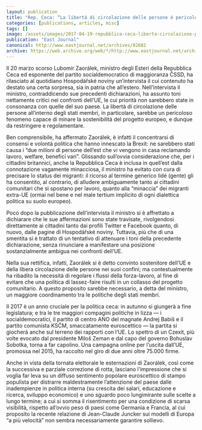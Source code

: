 ```yaml
---
layout: publication
title: "Rep. Ceca: “La libertà di circolazione delle persone è pericolosa”"
categories: [publications, articles, misc]
tags: []
image: /assets/images/2017-04-19-repubblica-ceca-liberta-circolazione-persone-pericolosa.jpg
publication: "East Journal"
canonical: http://www.eastjournal.net/archives/82681
archive: https://web.archive.org/web/*/http://www.eastjournal.net/archives/82681
---
```


Il 20 marzo scorso Lubomír Zaorálek, ministro degli Esteri della Repubblica Ceca ed esponente del partito socialdemocratico di maggioranza ČSSD, ha rilasciato al quotidiano Hospodářské noviny un’intervista il cui contenuto ha destato una certa sorpresa, sia in patria che all’estero. Nell’intervista il ministro, contraddicendo sue precedenti dichiarazioni, ha assunto toni nettamente critici nei confronti dell’UE, le cui priorità non sarebbero state in consonanza con quelle del suo paese. La libertà di circolazione delle persone all’interno degli stati membri, in particolare, sarebbe un pericoloso fenomeno capace di minare la sostenibilità del progetto europeo, e dunque da restringere e regolamentare.

Ben comprensibile, ha affermato Zaorálek, è infatti il concentrarsi di consensi e volontà politica che hanno innescato la Brexit: ne sarebbero stati causa i “due milioni di persone dell’est che vi vengono in casa reclamando lavoro, welfare, benefici vari”. Glissando sull’ovvia considerazione che, per i cittadini britannici, anche la Repubblica Ceca è inclusa in quell’est dalla connotazione vagamente minacciosa, il ministro ha evitato con cura di precisare lo status dei migranti: il ricorso al termine generico lidé (gente) gli ha consentito, al contrario, di alludere ambiguamente tanto ai cittadini comunitari che si spostano per lavoro, quanto alla “minaccia” dei migranti extra-UE (ormai nel bene e nel male tertium implicito di ogni dialettica politica su suolo europeo).

Poco dopo la pubblicazione dell’intervista il ministro si è affrettato a dichiarare che le sue affermazioni sono state travisate, rivolgendosi direttamente ai cittadini tanto dai profili Twitter e Facebook quanto, di nuovo, dalle pagine di Hospodářské noviny. Tuttavia, più che di una smentita si è trattato di un tentativo di attenuare i toni della precedente dichiarazione, senza rinunciare a manifestare una posizione sostanzialmente ambigua nei confronti dell’UE.

Nella sua rettifica, infatti, Zaorálek si è detto convinto sostenitore dell’UE e della libera circolazione delle persone nei suoi confini; ma contestualmente ha ribadito la necessità di regolare i flussi della forza-lavoro, al fine di evitare che una politica di lassez-faire risulti in un collasso del progetto comunitario. A questo proposito sarebbe necessario, a detta del ministro, un maggiore coordinamento tra le politiche degli stati membri.

Il 2017 è un anno cruciale per la politica ceca: in autunno si giungerà a fine legislatura; e tra le tre maggiori compagini politiche in lizza — i socialdemocratici, il partito di centro ANO del magnate Andrej Babiš e il partito comunista KSČM, smaccatamente euroscettico — la partita si giocherà anche sul terreno dei rapporti con l’UE. Lo spettro di un Czexit, più volte evocato dal presidente Miloš Zeman e dal capo del governo Bohuslav Sobotka, torna a far capolino. Una campagna online per l’uscita dall’UE, promossa nel 2015, ha raccolto nel giro di due anni oltre 75.000 firme.

Anche in vista della tornata elettorale le esternazioni di Zaorálek, così come la successiva e parziale correzione di rotta, lasciano l’impressione che si voglia far leva su un diffuso sentimento popolare euroscettico di stampo populista per distrarre maldestramente l’attenzione del paese dalle inadempienze in politica interna (su crescita dei salari, educazione e ricerca, sviluppo economico) e uno sguardo poco lungimirante sulle scelte a lungo termine; a cui si somma il risentimento per una condizione di scarsa visibilità, rispetto all’ovvio peso di paesi come Germania e Francia, al cui proposito la recente relazione di Jean-Claude Juncker sui modelli di Europa “a più velocità” non sembra necessariamente garantire sollievo.
